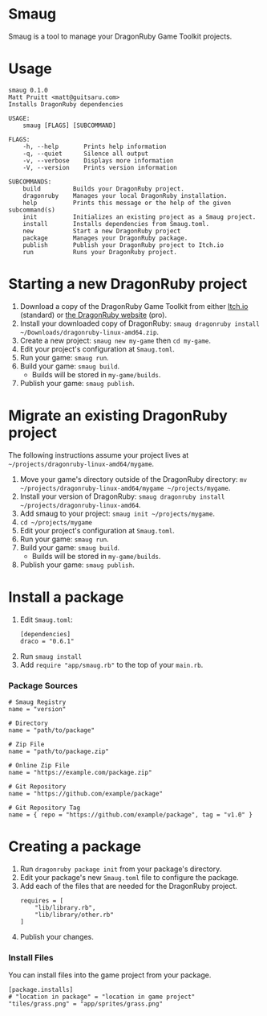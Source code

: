 # Smaug

Smaug is a tool to manage your DragonRuby Game Toolkit projects.

# Usage

```
smaug 0.1.0
Matt Pruitt <matt@guitsaru.com>
Installs DragonRuby dependencies

USAGE:
    smaug [FLAGS] [SUBCOMMAND]

FLAGS:
    -h, --help       Prints help information
    -q, --quiet      Silence all output
    -v, --verbose    Displays more information
    -V, --version    Prints version information

SUBCOMMANDS:
    build         Builds your DragonRuby project.
    dragonruby    Manages your local DragonRuby installation.
    help          Prints this message or the help of the given subcommand(s)
    init          Initializes an existing project as a Smaug project.
    install       Installs dependencies from Smaug.toml.
    new           Start a new DragonRuby project
    package       Manages your DragonRuby package.
    publish       Publish your DragonRuby project to Itch.io
    run           Runs your DragonRuby project.
```

# Starting a new DragonRuby project

1. Download a copy of the DragonRuby Game Toolkit from either [Itch.io](https://dragonruby.itch.io/dragonruby-gtk) (standard) or [the DragonRuby website](https://dragonruby.herokuapp.com/toolkit/game) (pro).
2. Install your downloaded copy of DragonRuby: `smaug dragonruby install ~/Downloads/dragonruby-linux-amd64.zip`.
3. Create a new project: `smaug new my-game` then `cd my-game`.
4. Edit your project's configuration at `Smaug.toml`.
5. Run your game: `smaug run`.
6. Build your game: `smaug build`.
    * Builds will be stored in `my-game/builds`.
7. Publish your game: `smaug publish`.

# Migrate an existing DragonRuby project

The following instructions assume your project lives at `~/projects/dragonruby-linux-amd64/mygame`.

1. Move your game's directory outside of the DragonRuby directory: `mv ~/projects/dragonruby-linux-amd64/mygame ~/projects/mygame`.
2. Install your version of DragonRuby: `smaug dragonruby install ~/projects/dragonruby-linux-amd64`.
3. Add smaug to your project: `smaug init ~/projects/mygame`.
4. `cd ~/projects/mygame`
5. Edit your project's configuration at `Smaug.toml`.
6. Run your game: `smaug run`.
7. Build your game: `smaug build`.
    * Builds will be stored in `my-game/builds`.
8. Publish your game: `smaug publish`.

# Install a package

1. Edit `Smaug.toml`:
    ```
    [dependencies]
    draco = "0.6.1"
    ```
2. Run `smaug install`
3. Add `require "app/smaug.rb"` to the top of your `main.rb`.

### Package Sources

```
# Smaug Registry
name = "version"

# Directory
name = "path/to/package"

# Zip File
name = "path/to/package.zip"

# Online Zip File
name = "https://example.com/package.zip"

# Git Repository
name = "https://github.com/example/package"

# Git Repository Tag
name = { repo = "https://github.com/example/package", tag = "v1.0" }
```

# Creating a package

1. Run `dragonruby package init` from your package's directory.
2. Edit your package's new `Smaug.toml` file to configure the package.
3. Add each of the files that are needed for the DragonRuby project.
    ```
    requires = [
        "lib/library.rb",
        "lib/library/other.rb"
    ]
    ```
4. Publish your changes.

### Install Files

You can install files into the game project from your package.

```
[package.installs]
# "location in package" = "location in game project"
"tiles/grass.png" = "app/sprites/grass.png"
```
